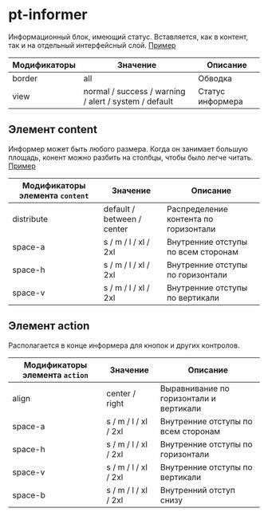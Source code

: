 # pt-informer

Информационный блок, имеющий статус. Вставляется, как в контент, так и на отдельный интерфейсный слой. [Пример](https://codepen.io/whitepapertools/pen/7745643cd2d4e611c2bdf5210f410b90/)

Модификаторы | Значение                                              | Описание
------------ | ----------------------------------------------------- | ----------------
border       | all                                                   | Обводка
view         | normal / success / warning / alert / system / default | Статус информера

## Элемент content

Информер может быть любого размера. Когда он занимает большую площадь, конент можно разбить на столбцы, чтобы было легче читать. [Пример](https://codepen.io/whitepapertools/pen/d84911f6774b80e6bde02217e4d7242f/)

Модификаторы элемента `content`     | Значение                   | Описание
----------------------------------- | -------------------------- | -------------------------------------
distribute                          | default / between / center | Распределение контента по горизонтали
space-a                             | s / m / l / xl / 2xl       | Внутренние отступы по всем сторонам
space-h                             | s / m / l / xl / 2xl       | Внутренние отступы по горизонтали
space-v                             | s / m / l / xl / 2xl       | Внутренние отступы по вертикали

## Элемент action

Располагается в конце информера для кнопок и других контролов.

Модификаторы элемента `action`     | Значение              | Описание
---------------------------------- | --------------------- | ---------------------------------------
align                              | center / right        | Выравнивание по горизонтали и вертикали
space-a                            | s / m / l / xl / 2xl  | Внутренние отступы по всем сторонам
space-h                            | s / m / l / xl / 2xl  | Внутренние отступы по горизонтали
space-v                            | s / m / l / xl / 2xl  | Внутренние отступы по вертикали
space-b                            | s / m / l / xl / 2xl  | Внутренний отступ снизу
